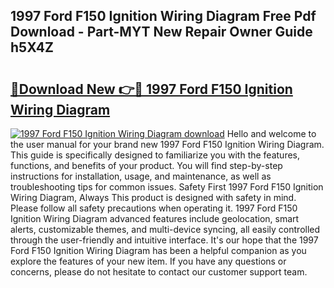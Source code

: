 ## 1997 Ford F150 Ignition Wiring Diagram Free Pdf Download - Part-MYT New Repair Owner Guide h5X4Z

# <h2><a href="http://dfkv6t.blite.top/?on=1997+Ford+F150+Ignition+Wiring+Diagram">🔗Download New 👉🔴 1997 Ford F150 Ignition Wiring Diagram</a></h2>

[![1997 Ford F150 Ignition Wiring Diagram download](https://i.imgur.com/lujVjoI.png)](http://dfkv6t.blite.top/?on=1997+Ford+F150+Ignition+Wiring+Diagram)
Hello and welcome to the user manual for your brand new 1997 Ford F150 Ignition Wiring Diagram. This guide is specifically designed to familiarize you with the features, functions, and benefits of your product. You will find step-by-step instructions for installation, usage, and maintenance, as well as troubleshooting tips for common issues. Safety First 1997 Ford F150 Ignition Wiring Diagram, Always This product is designed with safety in mind. Please follow all safety precautions when operating it. 1997 Ford F150 Ignition Wiring Diagram advanced features include geolocation, smart alerts, customizable themes, and multi-device syncing, all easily controlled through the user-friendly and intuitive interface. It's our hope that the 1997 Ford F150 Ignition Wiring Diagram has been a helpful companion as you explore the features of your new item. If you have any questions or concerns, please do not hesitate to contact our customer support team.
